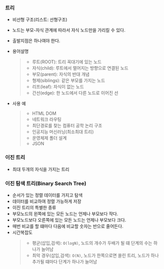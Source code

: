 ### 트리

- 비선형 구조(리스트: 선형구조)
- 노드는 부모-자식 관계에 따라서 자식 노드만을 가리킬 수 있다.
- 출발지점은 하나여야 한다.
- 용어설명
  > - 루트(ROOT): 트리 꼭대기에 있는 노드
  > - 자식(child): 루트에서 멀어지는 방향으로 연결된 노드
  > - 부모(parent): 자식의 반대 개념
  > - 형제(siblings): 같은 부모를 가지는 노드
  > - 리프(leaf): 자식이 없는 노드
  > - 간선(edge): 한 노드에서 다른 노드로 이어진 선
- 사용 예

  > - HTML DOM
  > - 네트워크 라우팅
  > - 최단경로를 찾는 컴퓨터 공학 논리 구조
  > - 인공지능 머신러닝(최소최대 트리)
  > - 운영체제 폴더 설계
  > - JSON

### 이진 트리

- 최대 두개의 자식을 가지는 트리

### 이진 탐색 트리(Binary Search Tree)

- 순서가 있는 정렬 데이터를 가지고 탐색
- 데이터를 비교하여 정렬 가능하게 저장
- 이진 트리의 특별한 종류
- 부모노드의 왼쪽에 있는 모든 노드는 언제나 부모보다 작다.
- 부모노드보다 오른쪽에 있는 모든 노드는 언제나 부모보다 크다.
- 매번 비교를 할 떄마다 다음에 비교할 숫자는 반으로 줄어든다.
- 시간복잡도
  > - 평균(삽입,검색): `O(logN)`, 노드의 개수가 두배가 될 떄 단계의 수는 하나가 늘어남
  > - 최악 경우(삽입,검색): `O(N)`, 노드가 한쪽으로면 쏠린 트리, 노드가 하나 추가될 떄마다 단계가 하나가 늘어남
